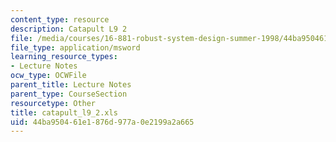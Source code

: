 ```yaml
---
content_type: resource
description: Catapult L9 2
file: /media/courses/16-881-robust-system-design-summer-1998/44ba950461e1876d977a0e2199a2a665_catapult_l9_2.xls
file_type: application/msword
learning_resource_types:
- Lecture Notes
ocw_type: OCWFile
parent_title: Lecture Notes
parent_type: CourseSection
resourcetype: Other
title: catapult_l9_2.xls
uid: 44ba9504-61e1-876d-977a-0e2199a2a665
---
```

